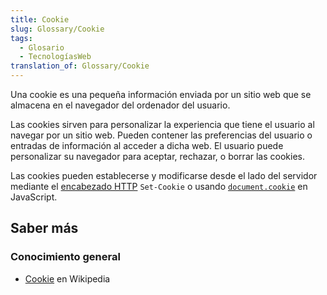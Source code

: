 ```yaml
---
title: Cookie
slug: Glossary/Cookie
tags:
  - Glosario
  - TecnologíasWeb
translation_of: Glossary/Cookie
---
```


Una cookie es una pequeña información enviada por un sitio web que se almacena en el navegador del ordenador del usuario.

Las cookies sirven para personalizar la experiencia que tiene el usuario al navegar por un sitio web. Pueden contener las preferencias del usuario o entradas de información al acceder a dicha web. El usuario puede personalizar su navegador para aceptar, rechazar, o borrar las cookies.

Las cookies pueden establecerse y modificarse desde el lado del servidor mediante el [encabezado HTTP](/es/docs/Web/HTTP/Cookies) `Set-Cookie` o usando [`document.cookie`](/es/docs/DOM/document.cookie) en JavaScript.

## Saber más

### Conocimiento general

- [Cookie](<https://es.wikipedia.org/wiki/Cookie_(inform%C3%A1tica)>) en Wikipedia
